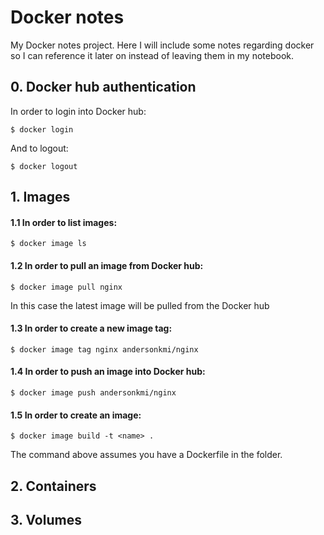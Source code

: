 # Docker notes
My Docker notes project. Here I will include some notes regarding docker so I can reference it later on instead of leaving them in my notebook.

## 0. Docker hub authentication

In order to login into Docker hub:

```
$ docker login
```

And to logout:

```
$ docker logout
```

## 1. Images

#### 1.1 In order to list images:

```
$ docker image ls
```

#### 1.2 In order to pull an image from Docker hub:

```
$ docker image pull nginx
```

In this case the latest image will be pulled from the Docker hub

#### 1.3 In order to create a new image tag:

```
$ docker image tag nginx andersonkmi/nginx
```

#### 1.4 In order to push an image into Docker hub:

```
$ docker image push andersonkmi/nginx
```

#### 1.5 In order to create an image:

```
$ docker image build -t <name> .
```

The command above assumes you have a Dockerfile in the folder.

## 2. Containers

## 3. Volumes